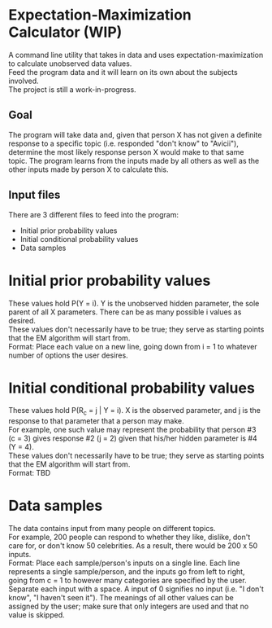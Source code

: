 # Expectation-Maximization Calculator (WIP)

A command line utility that takes in data and uses
expectation-maximization to calculate unobserved
data values.<br/>
Feed the program data and it will learn on its own about the
subjects involved.<br/>
The project is still a work-in-progress.

## Goal

The program will take data and, given that person X has not given a
definite response to a specific topic (i.e. responded "don't know"
to "Avicii"), determine the most likely response person X would make
to that same topic. The program learns from the inputs made by all
others as well as the other inputs made by person X to calculate
this.

## Input files

There are 3 different files to feed into the program:<br/>
* Initial prior probability values
* Initial conditional probability values
* Data samples

# Initial prior probability values

These values hold P(Y = i). Y is the unobserved hidden parameter,
the sole parent of all X parameters. There can be as many possible
i values as desired.<br/>
These values don't necessarily have to be true; they serve as
starting points that the EM algorithm will start from.<br/>
Format: Place each value on a new line, going down from i = 1 to
whatever number of options the user desires.

# Initial conditional probability values

These values hold P(R<sub>c</sub> = j \| Y = i). X is the observed
parameter, and j is the response to that parameter that a person
may make.<br/>
For example, one such value may represent the probability that
person #3 (c = 3) gives response #2 (j = 2) given that his/her
hidden parameter is #4 (Y = 4).<br/>
These values don't necessarily have to be true; they serve as
starting points that the EM algorithm will start from.<br/>
Format: TBD

# Data samples

The data contains input from many people on different topics.<br/>
For example, 200 people can respond to whether they like, dislike,
don't care for, or don't know 50 celebrities. As a result, there
would be 200 x 50 inputs.<br/>
Format: Place each sample/person's inputs on a single line. Each
line represents a single sample/person, and the inputs go from
left to right, going from c = 1 to however many categories are
specified by the user. Separate each input with a space. A input
of 0 signifies no input (i.e. "I don't know", "I haven't seen it").
The meanings of all other values can be assigned by the user; make
sure that only integers are used and that no value is skipped.